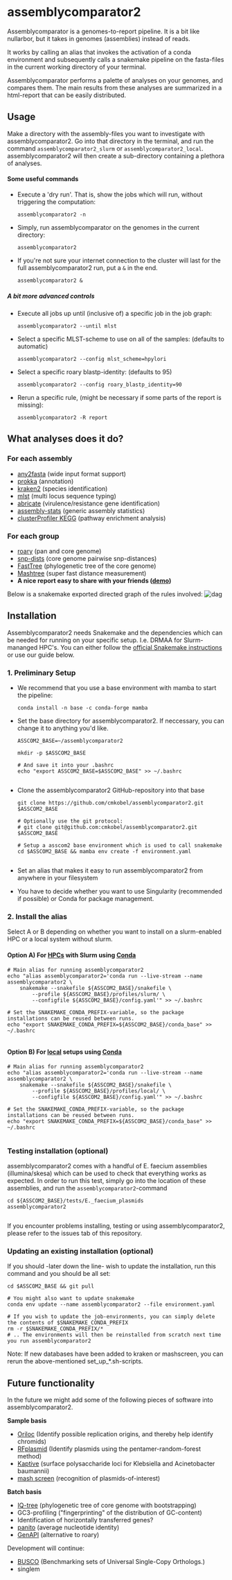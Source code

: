 # assemblycomparator2

Assemblycomparator is a genomes-to-report pipeline. It is a bit like nullarbor, but it takes in genomes (assemblies) instead of reads. 

It works by calling an alias that invokes the activation of a conda environment and subsequently calls a snakemake pipeline on the fasta-files in the current working directory of your terminal.

Assemblycomparator performs a palette of analyses on your genomes, and compares them. The main results from these analyses are summarized in a html-report that can be easily distributed.

## Usage
Make a directory with the assembly-files you want to investigate with assemblycomparator2. 
Go into that directory in the terminal, and run the command `assemblycomparator2_slurm` or `assemblycomparator2_local`. 
assemblycomparator2 will then create a sub-directory containing a plethora of analyses. 

#### Some useful commands
  - Execute a 'dry run'. That is, show the jobs which will run, without triggering the computation:
    
    `assemblycomparator2 -n`
    
  - Simply, run assemblycomparator on the genomes in the current directory:

    `assemblycomparator2`
    
  - If you're not sure your internet connection to the cluster will last for the full assemblycomparator2 run, put a `&` in the end.
  
    `assemblycomparator2 &`
    
##### A bit more advanced controls 
    
  - Execute all jobs up until (inclusive of) a specific job in the job graph:
    
    `assemblycomparator2 --until mlst`
    
  - Select a specific MLST-scheme to use on all of the samples: (defaults to automatic)
    
    `assemblycomparator2 --config mlst_scheme=hpylori`
    
  - Select a specific roary blastp-identity: (defaults to 95)

    `assemblycomparator2 --config roary_blastp_identity=90`
    
  - Rerun a specific rule, (might be necessary if some parts of the report is missing):

    `assemblycomparator2 -R report`
    
    





## What analyses does it do?

### For each assembly
  - [any2fasta](https://github.com/tseemann/any2fasta) (wide input format support)
  - [prokka](https://github.com/tseemann/prokka) (annotation)
  - [kraken2](https://ccb.jhu.edu/software/kraken2/) (species identification)
  - [mlst](https://github.com/tseemann/mlst) (multi locus sequence typing)
  - [abricate](https://github.com/tseemann/abricate) (virulence/resistance gene identification)
  - [assembly-stats](https://github.com/sanger-pathogens/assembly-stats) (generic assembly statistics)
  - [clusterProfiler KEGG](https://yulab-smu.top/biomedical-knowledge-mining-book/clusterprofiler-kegg.html) (pathway enrichment analysis)


### For each group
  - [roary](https://sanger-pathogens.github.io/Roary/) (pan and core genome)
  - [snp-dists](https://github.com/tseemann/snp-dists) (core genome pairwise snp-distances)
  - [FastTree](http://www.microbesonline.org/fasttree/) (phylogenetic tree of the core genome)
  - [Mashtree](https://github.com/lskatz/mashtree) (super fast distance measurement)
  - **A nice report easy to share with your friends ([demo](https://github.com/cmkobel/assemblycomparator2/raw/master/tests/E._faecium/report_E._faecium.html.zip))**


Below is a snakemake exported directed graph of the rules involved:
![dag](https://user-images.githubusercontent.com/5913696/221563240-08804656-0213-4d9a-8431-e37254bb88c4.png)





## Installation

Assemblycomparator2 needs Snakemake and the dependencies which can be needed for running on your specific setup. I.e. DRMAA for Slurm-mananged HPC's.
You can either follow the [official Snakemake instructions](https://snakemake.readthedocs.io/en/stable/getting_started/installation.html) or use our guide below.


### 1. Preliminary Setup

* We recommend that you use a base environment with mamba to start the pipeline:
   ```
   conda install -n base -c conda-forge mamba
   ```

* Set the base directory for assemblycomparator2. If neccessary, you can change it to anything you'd like.
   ``` 
   ASSCOM2_BASE=~/assemblycomparator2
   
   mkdir -p $ASSCOM2_BASE
    
   # And save it into your .bashrc
   echo "export ASSCOM2_BASE=$ASSCOM2_BASE" >> ~/.bashrc 
    
   ```
 * Clone the assemblycomparator2 GitHub-repository into that base
   ```
   git clone https://github.com/cmkobel/assemblycomparator2.git $ASSCOM2_BASE
   
   # Optionally use the git protocol:
   # git clone git@github.com:cmkobel/assemblycomparator2.git $ASSCOM2_BASE
   
   # Setup a asscom2 base environment which is used to call snakemake
   cd $ASSCOM2_BASE && mamba env create -f environment.yaml
   
   
   ```
   
 * Set an alias that makes it easy to run assemblycomparator2 from anywhere in your filesystem
 * You have to decide whether you want to use Singularity (recommended if possible) or Conda for package management.

   
### 2. Install the alias 

Select A or B depending on whether you want to install on a slurm-enabled HPC or a local system without slurm.

#### Option A) For <ins>HPCs</ins> with Slurm using <ins>Conda</ins>
   ```
   # Main alias for running assemblycomparator2
   echo "alias assemblycomparator2='conda run --live-stream --name assemblycomparator2 \
       snakemake --snakefile ${ASSCOM2_BASE}/snakefile \
           --profile ${ASSCOM2_BASE}/profiles/slurm/ \
           --configfile ${ASSCOM2_BASE}/config.yaml'" >> ~/.bashrc

   # Set the SNAKEMAKE_CONDA_PREFIX-variable, so the package installations can be reused between runs.
   echo "export SNAKEMAKE_CONDA_PREFIX=${ASSCOM2_BASE}/conda_base" >> ~/.bashrc 
    
   ```
   
   
#### Option B) For <ins>local</ins> setups using <ins>Conda</ins>
   ```
   # Main alias for running assemblycomparator2
   echo "alias assemblycomparator2='conda run --live-stream --name assemblycomparator2 \
       snakemake --snakefile ${ASSCOM2_BASE}/snakefile \
           --profile ${ASSCOM2_BASE}/profiles/local/ \
           --configfile ${ASSCOM2_BASE}/config.yaml'" >> ~/.bashrc
   
   # Set the SNAKEMAKE_CONDA_PREFIX-variable, so the package installations can be reused between runs.
   echo "export SNAKEMAKE_CONDA_PREFIX=${ASSCOM2_BASE}/conda_base" >> ~/.bashrc 
    
   ```
   
   
### Testing installation (optional)

assemblycomparator2 comes with a handful of E. faecium assemblies (illumina/skesa) which can be used to check that everything works as expected. In order to run this test, simply go into the location of these assemblies, and run the `assemblycomparator2`-command
   ```
   cd ${ASSCOM2_BASE}/tests/E._faecium_plasmids
   assemblycomparator2
    
   ```

If you encounter problems installing, testing or using assemblycomparator2, please refer to the issues tab of this repository.

   
   
### Updating an existing installation (optional)

If you should -later down the line- wish to update the installation, run this command and you should be all set:
```
cd $ASSCOM2_BASE && git pull

# You might also want to update snakemake
conda env update --name assemblycomparator2 --file environment.yaml

# If you wish to update the job-environments, you can simply delete the contents of $SNAKEMAKE_CONDA_PREFIX
rm -r $SNAKEMAKE_CONDA_PREFIX/* 
# .. The environments will then be reinstalled from scratch next time you run assemblycomparator2

```
Note: If new databases have been added to kraken or mashscreen, you can rerun the above-mentioned set_up_*.sh-scripts.




## Future functionality 

In the future we might add some of the following pieces of software into assemblycomparator2.

**Sample basis**

  - [Oriloc](http://pbil.univ-lyon1.fr/software/Oriloc/oriloc.html) (Identify possible replication origins, and thereby help identify chromids)
  - [RFplasmid](https://github.com/aldertzomer/RFPlasmid) (Identify plasmids using the pentamer-random-forest method)
  - [Kaptive](https://github.com/katholt/Kaptive) (surface polysaccharide loci for Klebsiella and Acinetobacter baumannii) 
  - [mash screen](https://mash.readthedocs.io/en/latest/tutorials.html) (recognition of plasmids-of-interest)


**Batch basis**

  - [IQ-tree](http://www.iqtree.org/) (phylogenetic tree of core genome with bootstrapping)
  - GC3-profiling ("fingerprinting" of the distribution of GC-content)
  - Identification of horizontally transferred genes?
  - [panito](https://github.com/sanger-pathogens/panito) (average nucleotide identity)
  - [GenAPI](https://github.com/MigleSur/GenAPI) (alternative to roary)



  
Development will continue:
  - [BUSCO](https://busco.ezlab.org/) (Benchmarking sets of Universal Single-Copy Orthologs.)
  - singlem
  
